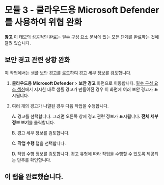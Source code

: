 # 모듈 3 - 클라우드용 Microsoft Defender를 사용하여 위협 완화

**참고** 이 데모의 성공적인 완료는 [필수 구성 요소 문서](00-prerequisites.md)에 있는 모든 단계를 완료하는 것에 달려 있습니다. 

## 보안 경고 관련 상황 완화

이 작업에서는 샘플 보안 경고를 로드하여 경고 세부 정보를 검토합니다.

1. **클라우드용 Microsoft Defender** > **보안 경고** 화면으로 이동합니다. [필수 구성 요소 섹션](00-prerequisites.md#Deploy-sample-alerts-for-Demo-in-Module-2)에서 지시한 대로 샘플 경고가 만들어진 경우 이 화면에 여러 보안 경고가 표시됩니다.

1. 여러 개의 경고가 나열된 경우 다음 작업을 수행합니다.

    A. 경고를 선택합니다. 그러면 오른쪽 창에 경고 관련 정보가 표시됩니다.  **전체 세부 정보 보기**를 클릭합니다.

    B. 경고 세부 정보를 검토합니다.

    C. **작업 수행** 탭을 선택합니다.

    D. 작업 수행 정보를 검토합니다. 경고 유형에 따라 작업을 수행할 수 있도록 제공되는 단추를 확인합니다.

## 이 랩을 완료했습니다.
